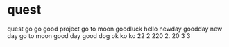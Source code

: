 # quest
quest go go 
good
project
go to moon
goodluck
hello
newday
goodday
new day
go to moon
good day
good dog
ok ko
ko
22
2
220
2.
20
3
3
